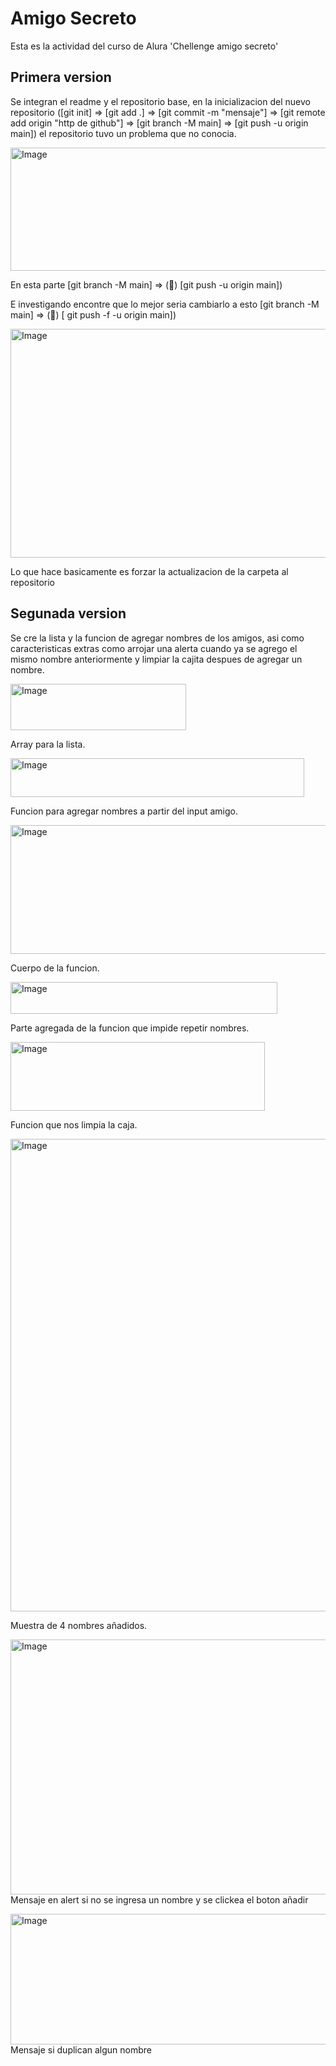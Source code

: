 # **Amigo Secreto**

Esta es la actividad del curso de Alura 'Chellenge amigo secreto'

## Primera version 
Se integran el readme y el repositorio base, en la inicializacion del nuevo repositorio ([git init] => [git add .] => [git commit -m "mensaje"] => [git remote add origin "http de github"] => [git branch -M main] => [git push -u origin main]) el repositorio tuvo un problema que no conocia.

<img width="561" height="197" alt="Image" src="https://github.com/user-attachments/assets/0600f24e-c345-4f28-896d-e855ae4a760c" />

En esta parte [git branch -M main] => (&#x1F536;) [git push -u origin main]) 


E investigando encontre que lo mejor seria cambiarlo a esto [git branch -M main] => (&#x1F537;) [ git push -f -u origin main])

<img width="568" height="366" alt="Image" src="https://github.com/user-attachments/assets/56a749f8-eca8-4b24-8ce9-b1459edcf00e" />

Lo que hace basicamente es forzar la actualizacion de la carpeta al repositorio


## Segunada version

Se cre la lista y la funcion de agregar nombres de los amigos, asi como caracteristicas extras como arrojar una alerta cuando ya se agrego el mismo nombre anteriormente y limpiar la cajita despues de agregar un nombre.


<img width="281" height="74" alt="Image" src="https://github.com/user-attachments/assets/59c2606c-d508-45dc-b0f1-d2ba1b885059" /> 


Array para la lista.


<img width="470" height="62" alt="Image" src="https://github.com/user-attachments/assets/fcd66260-313f-46dc-989c-fd69c4f4855b" /> 


Funcion para agregar nombres a partir del input amigo.


<img width="691" height="206" alt="Image" src="https://github.com/user-attachments/assets/09583999-5c1b-458f-8f94-d4d7b98c3bfc" /> 


Cuerpo de la funcion.


<img width="427" height="51" alt="Image" src="https://github.com/user-attachments/assets/35478d9e-36f7-4a20-b1d0-06c9d7f6d574" /> 


Parte agregada de la funcion que impide repetir nombres.


<img width="407" height="110" alt="Image" src="https://github.com/user-attachments/assets/cbb10631-45ba-4c6e-857c-2bfb44c1b141" /> 


Funcion que nos limpia la caja.


<img width="1654" height="756" alt="Image" src="https://github.com/user-attachments/assets/7c38c287-0596-42e9-a6be-807c7f00a97a" /> 


Muestra de 4 nombres añadidos.


<img width="807" height="408" alt="Image" src="https://github.com/user-attachments/assets/dbf0b820-7944-4be4-8af2-17f13c316c67" /> Mensaje en alert si no se ingresa un nombre y se clickea el boton añadir


<img width="703" height="209" alt="Image" src="https://github.com/user-attachments/assets/42c1f6f6-c33b-4a5f-a65d-c28ee1a60b5e" /> Mensaje si duplican algun nombre
